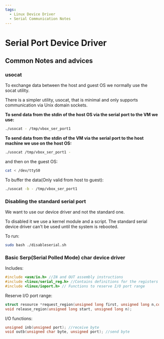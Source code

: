 ```yaml
---
tags:
  - Linux Device Driver
  - Serial Communication Notes
---
```


# Serial Port Device Driver

## Common Notes and advices

### **usocat**

To exchange data between the host and guest OS we normally use the socat utility.

There is a simpler utility, usocat, that is minimal and only supports communication via Unix domain sockets.

**To send data from the stdin of the host OS via the serial port to the VM we use:**
```sh
./usocat - /tmp/vbox_ser_port1
```
**To send data from the stdin of the VM via the serial port to the host machine we use on the host OS:**
```sh
./usocat /tmp/vbox_ser_port1 -
```
and then on the guest OS:
```sh
cat < /dev/ttyS0
```

To buffer the data(Only valid from host to guest):
```sh
./usocat -b - /tmp/vbox_ser_port1
```

### Disabling the standard serial port
We want to use our device driver and not the standard one.

To disabled it we use a kernel module and a script. The standard serial device driver can't be used until the system is rebooted.

To run:
```sh
sudo bash ./disableserial.sh
```

### Basic Serp(Serial Polled Mode) char device driver 

Includes:
```c
#include <asm/io.h> //IN and OUT assembly instructions
#include <linux/serial_reg.h> //Contains definitions for the registers
#include <linux/ioport.h> // Functions to reserve I/O port range
```

Reserve I/O port range:
```c
struct resource *request_region(unsigned long first, unsigned long n,const char *name);
void release_region(unsigned long start, unsigned long n);
```

I/O functions:
```c
unsigned inb(unsigned port); //receive byte
void outb(unsigned char byte, unsigned port); //send byte
```

